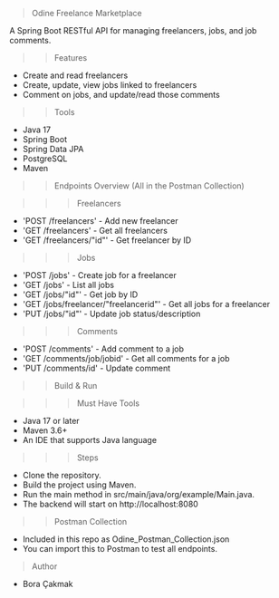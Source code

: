 > Odine Freelance Marketplace

A Spring Boot RESTful API for managing freelancers, jobs, and job comments.

>> Features

-  Create and read freelancers
-  Create, update, view jobs linked to freelancers
-  Comment on jobs, and update/read those comments

>> Tools

- Java 17
- Spring Boot
- Spring Data JPA
- PostgreSQL
- Maven

>> Endpoints Overview (All in the Postman Collection)

>>> Freelancers
- 'POST /freelancers' - Add new freelancer
- 'GET /freelancers' - Get all freelancers
- 'GET /freelancers/"id"' - Get freelancer by ID

>>> Jobs
- 'POST /jobs' - Create job for a freelancer
- 'GET /jobs' - List all jobs
- 'GET /jobs/"id"' - Get job by ID
- 'GET /jobs/freelancer/"freelancerid"' - Get all jobs for a freelancer
- 'PUT /jobs/"id"' - Update job status/description

>>> Comments
- 'POST /comments' - Add comment to a job
- 'GET /comments/job/jobid' - Get all comments for a job
- 'PUT /comments/id' - Update comment

>> Build & Run

>>> Must Have Tools
- Java 17 or later
- Maven 3.6+
- An IDE that supports Java language

>>> Steps
- Clone the repository.
- Build the project using Maven.
- Run the main method in src/main/java/org/example/Main.java.
- The backend will start on http://localhost:8080

>> Postman Collection

- Included in this repo as Odine_Postman_Collection.json
- You can import this to Postman to test all endpoints.


> Author
- Bora Çakmak

